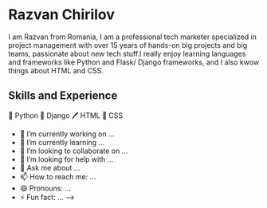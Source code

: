# Razvan Chirilov 

I am Razvan from Romania, I am a professional tech marketer specialized in project management with over 15 years of hands-on big projects and big teams, passionate about new tech stuff.I really enjoy learning  languages and frameworks like Python and Flask/ Django frameworks, and I also kwow things about HTML and CSS.

## Skills and Experience
🐍 Python
🚀 Django
🖊️ HTML
🌈 CSS


- 🔭 I’m currently working on ...
- 🌱 I’m currently learning ...
- 👯 I’m looking to collaborate on ...
- 🤔 I’m looking for help with ...
- 💬 Ask me about ...
- 📫 How to reach me: ...
- 😄 Pronouns: ...
- ⚡ Fun fact: ...
-->
